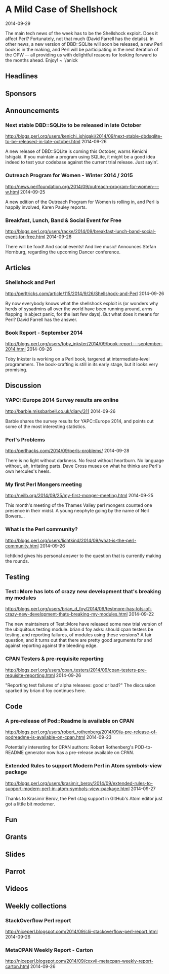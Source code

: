# A Mild Case of Shellshock
2014-09-29

The main tech news of the week has to be the Shellshock exploit. Does it
affect Perl? Fortunately, not that much (David Farrell has the details).
In other news, a new version of
DBD::SQLite will soon be released, a new Perl book is in the making, and 
Perl will be participating in the next iteration of the OPW -- all providing us
with  delightful reasons for looking forward to the months ahead. Enjoy!  ~ `/anick


## Headlines



## Sponsors

## Announcements

### Next stable DBD::SQLite to be released in late October
http://blogs.perl.org/users/kenichi_ishigaki/2014/09/next-stable-dbdsqlite-to-be-released-in-late-october.html
2014-09-26

A new release of DBD::SQLite is coming this October, warns Kenichi Ishigaki.
If you maintain a program using SQLite, it might be a good idea indeed to test
your codebase against the current trial release. Just sayin'.


### Outreach Program for Women - Winter 2014 / 2015
http://news.perlfoundation.org/2014/09/outreach-program-for-women---w.html
2014-09-25

A new edition of the Outreach Program for Women is rolling in, and Perl is
happily involved, Karen Pauley reports.

### Breakfast, Lunch, Band & Social Event for Free
http://blogs.perl.org/users/racke/2014/09/breakfast-lunch-band-social-event-for-free.html
2014-09-28

There will be food! And social events! And live music! Announces Stefan Hornburg, regarding the upcoming
Dancer conference.



## Articles

### Shellshock and Perl
http://perltricks.com/article/115/2014/9/26/Shellshock-and-Perl
2014-09-26

By now everybody knows what the shellshock exploit is (or wonders why
herds of sysadmins all over the world have been running around, arms flapping
in abject panic, for the last few days). But what does it means for Perl?
David Farrell has the answer.

### Book Report - September 2014
http://blogs.perl.org/users/toby_inkster/2014/09/book-report---september-2014.html
2014-09-26

Toby Inkster is working on a Perl book, targered at intermediate-level
programmers. The book-crafting is still in its early stage, but it looks
very promising.


## Discussion

### YAPC::Europe 2014 Survey results are online
http://barbie.missbarbell.co.uk/diary/311
2014-09-26

Barbie shares the survey results for YAPC::Europe 2014, and points out some of
the most interesting statistics.



### Perl's Problems
http://perlhacks.com/2014/09/perls-problems/
2014-09-28

There is no light without darkness. No feast without heartburn. No language
without, ah, irritating parts.  Dave Cross muses on what he thinks are Perl's 
own hercules's heels.


### My first Perl Mongers meeting
http://neilb.org/2014/09/25/my-first-monger-meeting.html
2014-09-25

This month's meeting of the Thames Valley perl mongers counted one
presence in their midst. A young neophyte going by the name of Neil 
Bowers...

### What is the Perl community?
http://blogs.perl.org/users/lichtkind/2014/09/what-is-the-perl-community.html
2014-09-26

lichtkind gives his personal answer to the question that is currently making
the rounds.



## Testing

### Test::More has lots of crazy new development that's breaking my modules
http://blogs.perl.org/users/brian_d_foy/2014/09/testmore-has-lots-of-crazy-new-development-thats-breaking-my-modules.html
2014-09-22

The new maintainers of Test::More have released some new trial version of the
ubiquitous testing module. brian d foy asks: should cpan testers be testing, and reporting failures,
of modules using these versions? A fair question, and it turns out that there
are pretty good arguments for and against reporting against the bleeding edge.

### CPAN Testers & pre-requisite reporting
http://blogs.perl.org/users/cpan_testers/2014/09/cpan-testers-pre-requisite-reporting.html
2014-09-26

"Reporting test failures of alpha releases: good or bad?" The discussion
sparked by brian d foy continues here.

## Code

### A pre-release of Pod::Readme is available on CPAN
http://blogs.perl.org/users/robert_rothenberg/2014/09/a-pre-release-of-podreadme-is-available-on-cpan.html
2014-09-23

Potentially interesting for CPAN authors: Robert Rothenberg's POD-to-README
generator now has a pre-release available on CPAN.

### Extended Rules to support Modern Perl in Atom symbols-view package
http://blogs.perl.org/users/krasimir_berov/2014/09/extended-rules-to-support-modern-perl-in-atom-symbols-view-package.html
2014-09-27

Thanks to Krasimir Berov, the Perl ctag support in GitHub's Atom editor just
got a little bit moderner.

## Fun

## Grants

## Slides

## Parrot

## Videos

## Weekly collections

### StackOverflow Perl report
http://niceperl.blogspot.com/2014/09/clii-stackoverflow-perl-report.html
2014-09-26


### MetaCPAN Weekly Report - Carton
http://niceperl.blogspot.com/2014/09/cxxvii-metacpan-weekly-report-carton.html
2014-09-26



